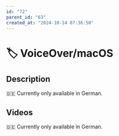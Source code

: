 ```yaml
---
id: "72"
parent_id: "63"
created_at: "2024-10-14 07:36:50"
---
```


# 🏷️ VoiceOver/macOS

## Description

🇩🇪 Currently only available in German.

## Videos

🇩🇪 Currently only available in German.
